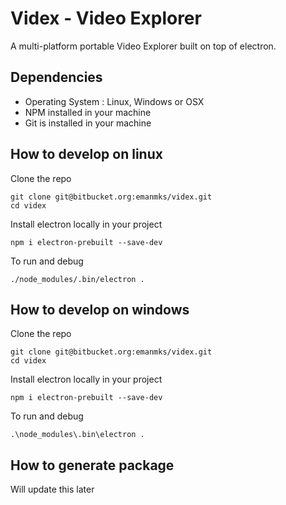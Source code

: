 # Videx - Video Explorer

A multi-platform portable Video Explorer built on top of electron.

## Dependencies
 - Operating System : Linux, Windows or OSX
 - NPM installed in your machine
 - Git is installed in your machine

## How to develop on linux
Clone the repo
```
git clone git@bitbucket.org:emanmks/videx.git
cd videx
```

Install electron locally in your project
```
npm i electron-prebuilt --save-dev
```

To run and debug
```
./node_modules/.bin/electron .
```

## How to develop on windows
Clone the repo
```
git clone git@bitbucket.org:emanmks/videx.git
cd videx
```

Install electron locally in your project
```
npm i electron-prebuilt --save-dev
```

To run and debug
```
.\node_modules\.bin\electron .
```

## How to generate package
Will update this later